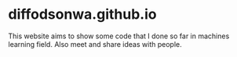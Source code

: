 # diffodsonwa.github.io
This website aims to show some code that I done so far in machines learning field. Also meet and share ideas with people. 
